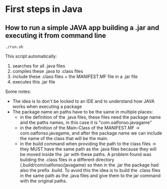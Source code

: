 # First steps in Java

## How to run a simple JAVA app building a .jar and executing it from command line
```
./run.sh
```

This script automatically:
1. searches for all .java files
2. compiles these .java to .class files
3. include these .class files + the MANIFEST.MF file in a .jar file
4. executes this .jar file

Some notes:
- The idea is to don't be locked to an IDE and to understand how JAVA works when executing a package
- The package name an paths have to be the same in multiple places:
    * in the definition of the .java files, these files need the package name and the paths names, in this case it is "com.oalfonso.javagame"
    * in the definition of the Main-Class of the MANIFEST.MF -> com.oalfonso.javagame, and after the package name we can include the name of the class that will be the main.
    * in the build command when providing the path to the class files -> they MUST have the same path as the .java files because they will be moved inside the .jar with these paths. A problem found was building the .class files in a different directory (.build/com/oalfonso/javagame) so then in the .jar the package had also the prefix .build. To avoid this the idea is to build the .class files in the same path as the .java files and give them to the jar command with the original paths.